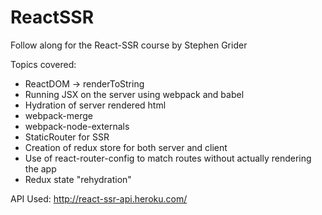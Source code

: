 # ReactSSR
Follow along for the React-SSR course by Stephen Grider

Topics covered:
* ReactDOM -> renderToString
* Running JSX on the server using webpack and babel
* Hydration of server rendered html
* webpack-merge
* webpack-node-externals
* StaticRouter for SSR
* Creation of redux store for both server and client
* Use of react-router-config to match routes without actually rendering the app
* Redux state "rehydration"


API Used: http://react-ssr-api.heroku.com/